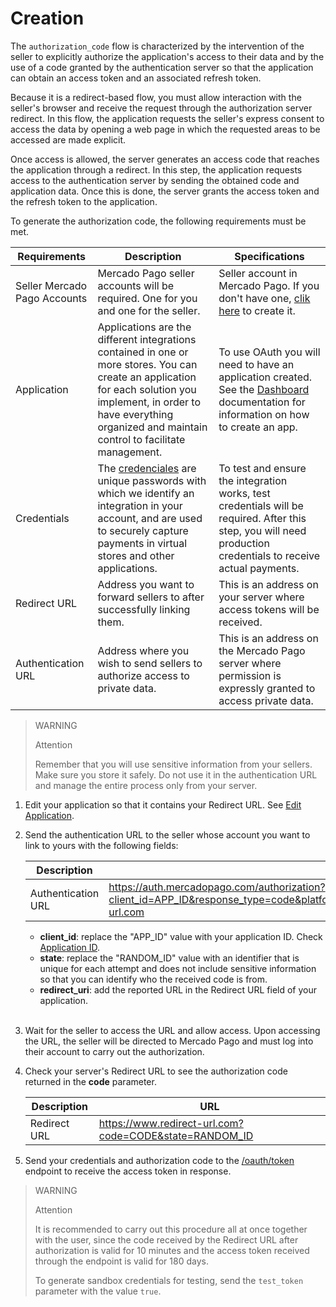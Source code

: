 # Creation
 
The `authorization_code` flow is characterized by the intervention of the seller to explicitly authorize the application's access to their data and by the use of a code granted by the authentication server so that the application can obtain an access token and an associated refresh token.
 
Because it is a redirect-based flow, you must allow interaction with the seller's browser and receive the request through the authorization server redirect. In this flow, the application requests the seller's express consent to access the data by opening a web page in which the requested areas to be accessed are made explicit.
  
Once access is allowed, the server generates an access code that reaches the application through a redirect. In this step, the application requests access to the authentication server by sending the obtained code and application data. Once this is done, the server grants the access token and the refresh token to the application.
 
To generate the authorization code, the following requirements must be met.
 
| Requirements | Description | Specifications |
| --- | --- | --- |
| Seller Mercado Pago Accounts | Mercado Pago seller accounts will be required. One for you and one for the seller. | Seller account in Mercado Pago. If you don't have one, [clik here](https://www.mercadopago[FAKER][URL][DOMAIN]/hub/registration/landing) to create it. |
| Application | Applications are the different integrations contained in one or more stores. You can create an application for each solution you implement, in order to have everything organized and maintain control to facilitate management. | To use OAuth you will need to have an application created. See the [Dashboard](https://www.mercadopago[FAKER][URL][DOMAIN]/developers/en/guides/additional-content/your-integrations/introduction) documentation for information on how to create an app. |
| Credentials | The [credenciales](/developers/en/guides/additional-content/your-integrations/credentials) are unique passwords with which we identify an integration in your account, and are used to securely capture payments in virtual stores and other applications. | To test and ensure the integration works, test credentials will be required. After this step, you will need production credentials to receive actual payments. |
| Redirect URL | Address you want to forward sellers to after successfully linking them. | This is an address on your server where access tokens will be received. |
| Authentication URL | Address where you wish to send sellers to authorize access to private data. | This is an address on the Mercado Pago server where permission is expressly granted to access private data. |
 
> WARNING
>
> Attention
>
> Remember that you will use sensitive information from your sellers. Make sure you store it safely. Do not use it in the authentication URL and manage the entire process only from your server.
 
1. Edit your application so that it contains your Redirect URL. See [Edit Application](/developers/en/guides/additional-content/dashboard/applications).
2. Send the authentication URL to the seller whose account you want to link to yours with the following fields:

    |Description|URL| 
    |---|---|
    | Authentication URL | https://auth.mercadopago.com/authorization?client_id=APP_ID&response_type=code&platform_id=mp&state=RANDOM_ID&redirect_uri=https://www.redirect-url.com |
     * **client_id**: replace the "APP_ID" value with your application ID. Check [Application ID](/developers/en/guides/additional-content/dashboard/applications).
     * **state**: replace the "RANDOM_ID" value with an identifier that is unique for each attempt and does not include sensitive information so that you can identify who the received code is from.
     * **redirect_uri**: add the reported URL in the Redirect URL field of your application.
     <br/>
3. Wait for the seller to access the URL and allow access. Upon accessing the URL, the seller will be directed to Mercado Pago and must log into their account to carry out the authorization.
4. Check your server's Redirect URL to see the authorization code returned in the **code** parameter.
 
   |Description|URL|  
   |---|---|
   | Redirect URL | https://www.redirect-url.com?code=CODE&state=RANDOM_ID |
 
5. Send your credentials and authorization code to the [/oauth/token](/developers/en/reference/oauth/_oauth_token/post) endpoint to receive the access token in response.
 
> WARNING
>
> Attention
>
> It is recommended to carry out this procedure all at once together with the user, since the code received by the Redirect URL after authorization is valid for 10 minutes and the access token received through the endpoint is valid for 180 days.
>
> To generate sandbox credentials for testing, send the `test_token` parameter with the value `true`.